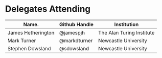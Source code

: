 Delegates Attending
===================

|Name.             |Github Handle|Institution                |
|------------------|-------------|---------------------------|
|James Hetherington| @jamespjh   | The Alan Turing Institute |
|Mark Turner| @markdturner   | Newcastle University |
|Stephen Dowsland| @sdowsland   | Newcastle University |
